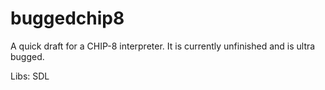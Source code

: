 # buggedchip8
A quick draft for a CHIP-8 interpreter. It is currently unfinished and is ultra bugged.

Libs: SDL
